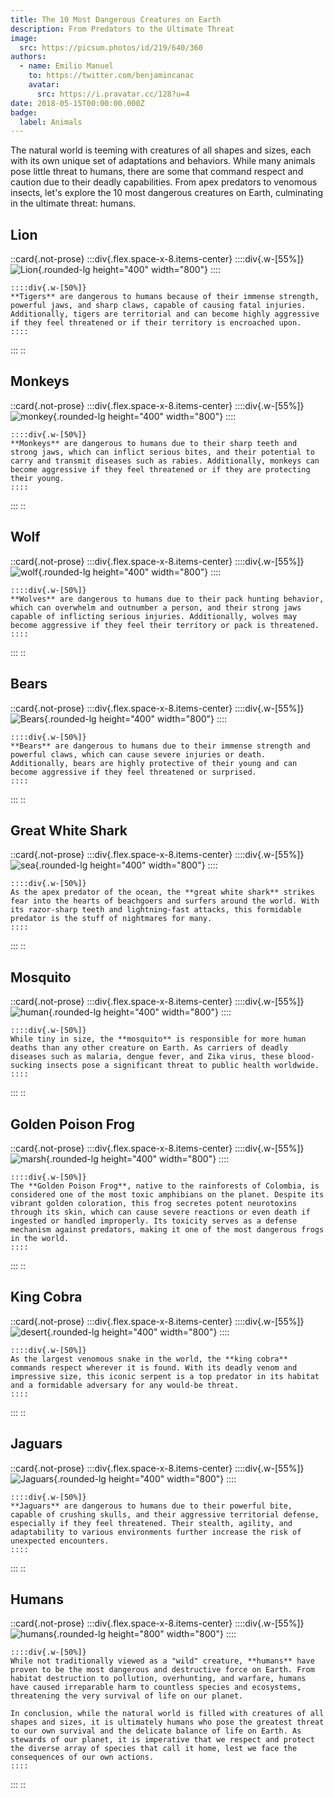 ```yaml
---
title: The 10 Most Dangerous Creatures on Earth
description: From Predators to the Ultimate Threat
image:
  src: https://picsum.photos/id/219/640/360
authors:
  - name: Emilio Manuel
    to: https://twitter.com/benjamincanac
    avatar:
      src: https://i.pravatar.cc/128?u=4
date: 2018-05-15T00:00:00.000Z
badge:
  label: Animals
---
```


The natural world is teeming with creatures of all shapes and sizes, each with its own unique set of adaptations and behaviors. While many animals pose little threat to humans, there are some that command respect and caution due to their deadly capabilities. From apex predators to venomous insects, let's explore the 10 most dangerous creatures on Earth, culminating in the ultimate threat: humans.

## Lion

::card{.not-prose}
  :::div{.flex.space-x-8.items-center}
    ::::div{.w-[55%]}
    ![Lion](https://picsum.photos/id/1074/800/400){.rounded-lg height="400" width="800"}
    ::::
  
    ::::div{.w-[50%]}
    **Tigers** are dangerous to humans because of their immense strength, powerful jaws, and sharp claws, capable of causing fatal injuries. Additionally, tigers are territorial and can become highly aggressive if they feel threatened or if their territory is encroached upon.
    ::::
  :::
::

## Monkeys

::card{.not-prose}
  :::div{.flex.space-x-8.items-center}
    ::::div{.w-[55%]}
    ![monkey](https://picsum.photos/id/783/800/400){.rounded-lg height="400" width="800"}
    ::::
  
    ::::div{.w-[50%]}
    **Monkeys** are dangerous to humans due to their sharp teeth and strong jaws, which can inflict serious bites, and their potential to carry and transmit diseases such as rabies. Additionally, monkeys can become aggressive if they feel threatened or if they are protecting their young.
    ::::
  :::
::

## Wolf

::card{.not-prose}
  :::div{.flex.space-x-8.items-center}
    ::::div{.w-[55%]}
    ![wolf](https://picsum.photos/id/582/800/400){.rounded-lg height="400" width="800"}
    ::::
  
    ::::div{.w-[50%]}
    **Wolves** are dangerous to humans due to their pack hunting behavior, which can overwhelm and outnumber a person, and their strong jaws capable of inflicting serious injuries. Additionally, wolves may become aggressive if they feel their territory or pack is threatened.
    ::::
  :::
::

## Bears

::card{.not-prose}
  :::div{.flex.space-x-8.items-center}
    ::::div{.w-[55%]}
    ![Bears](https://picsum.photos/id/1020/800/400){.rounded-lg height="400" width="800"}
    ::::
  
    ::::div{.w-[50%]}
    **Bears** are dangerous to humans due to their immense strength and powerful claws, which can cause severe injuries or death. Additionally, bears are highly protective of their young and can become aggressive if they feel threatened or surprised.
    ::::
  :::
::

## Great White Shark

::card{.not-prose}
  :::div{.flex.space-x-8.items-center}
    ::::div{.w-[55%]}
    ![sea](https://picsum.photos/id/124/800/400){.rounded-lg height="400" width="800"}
    ::::
  
    ::::div{.w-[50%]}
    As the apex predator of the ocean, the **great white shark** strikes fear into the hearts of beachgoers and surfers around the world. With its razor-sharp teeth and lightning-fast attacks, this formidable predator is the stuff of nightmares for many.
    ::::
  :::
::

## Mosquito

::card{.not-prose}
  :::div{.flex.space-x-8.items-center}
    ::::div{.w-[55%]}
    ![human](https://picsum.photos/id/996/800/400){.rounded-lg height="400" width="800"}
    ::::
  
    ::::div{.w-[50%]}
    While tiny in size, the **mosquito** is responsible for more human deaths than any other creature on Earth. As carriers of deadly diseases such as malaria, dengue fever, and Zika virus, these blood-sucking insects pose a significant threat to public health worldwide.
    ::::
  :::
::

## Golden Poison Frog

::card{.not-prose}
  :::div{.flex.space-x-8.items-center}
    ::::div{.w-[55%]}
    ![marsh](https://picsum.photos/id/128/800/400){.rounded-lg height="400" width="800"}
    ::::
  
    ::::div{.w-[50%]}
    The **Golden Poison Frog**, native to the rainforests of Colombia, is considered one of the most toxic amphibians on the planet. Despite its vibrant golden coloration, this frog secretes potent neurotoxins through its skin, which can cause severe reactions or even death if ingested or handled improperly. Its toxicity serves as a defense mechanism against predators, making it one of the most dangerous frogs in the world.
    ::::
  :::
::

## King Cobra

::card{.not-prose}
  :::div{.flex.space-x-8.items-center}
    ::::div{.w-[55%]}
    ![desert](https://picsum.photos/id/196/800/400){.rounded-lg height="400" width="800"}
    ::::
  
    ::::div{.w-[50%]}
    As the largest venomous snake in the world, the **king cobra** commands respect wherever it is found. With its deadly venom and impressive size, this iconic serpent is a top predator in its habitat and a formidable adversary for any would-be threat.
    ::::
  :::
::

## Jaguars

::card{.not-prose}
  :::div{.flex.space-x-8.items-center}
    ::::div{.w-[55%]}
    ![Jaguars](https://picsum.photos/id/219/800/400){.rounded-lg height="400" width="800"}
    ::::
  
    ::::div{.w-[50%]}
    **Jaguars** are dangerous to humans due to their powerful bite, capable of crushing skulls, and their aggressive territorial defense, especially if they feel threatened. Their stealth, agility, and adaptability to various environments further increase the risk of unexpected encounters.
    ::::
  :::
::

## Humans

::card{.not-prose}
  :::div{.flex.space-x-8.items-center}
    ::::div{.w-[55%]}
    ![humans](https://picsum.photos/id/978/800/800){.rounded-lg height="800" width="800"}
    ::::
  
    ::::div{.w-[50%]}
    While not traditionally viewed as a "wild" creature, **humans** have proven to be the most dangerous and destructive force on Earth. From habitat destruction to pollution, overhunting, and warfare, humans have caused irreparable harm to countless species and ecosystems, threatening the very survival of life on our planet.
    
    In conclusion, while the natural world is filled with creatures of all shapes and sizes, it is ultimately humans who pose the greatest threat to our own survival and the delicate balance of life on Earth. As stewards of our planet, it is imperative that we respect and protect the diverse array of species that call it home, lest we face the consequences of our own actions.
    ::::
  :::
::
